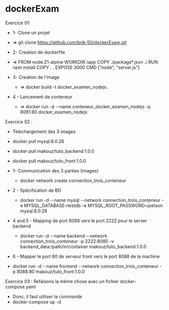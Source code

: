 # dockerExam
Exercice 01:
- 1- Clone un projet 
 - => git clone https://github.com/brik-50/dockerExam.git
- 2- Creation de dockerfile 
-   => 
FROM node:21-alpine
WORKDIR /app
COPY ./package*.json ./
RUN npm install
COPY . .
EXPOSE 3000
CMD ["node", "server.js"]

- 3- Creation de l'image
  - => docker build -t docker_examen_nodejs .
- 4 - Lancement de conteneur
  - => docker run -d --name conteneur_docker_examen_nodejs -p 8081:80 docker_examen_nodejs

Exercice 02 :
- Telechargement des 3 images 
 - docker pull mysql:8.0.28
 - docker pull makouz/tuto_backend:1.0.0
 - docker pull makouz/tuto_front:1.0.0

- 1- Communication des 3 parties (images)
  - docker network create connection_trois_conteneur
- 2 - Spécification de BD
  - docker run -d --name mysql --network connection_trois_conteneur -e MYSQL_DATABASE=testdb -e MYSQL_ROOT_PASSWORD=joelson mysql:8.0.28

- 4 and 5 - Mapping de port 8088 vers le port 2222 pour le server backend 
    - docker run -d --name backend --network connection_trois_conteneur -p 2222:8080 -v backend_data:/path/in/container makouz/tuto_backend:1.0.0
- 6 - Mapper le port 80 de serveur front vers le port 8088 de la machine
 - docker run -d --name frontend --network connection_trois_conteneur -p 8088:80 makouz/tuto_front:1.0.0

Exercice 03 :
Refaisons la même chose avec un fichier docker-compose.yaml
- Donc, il faut utiliser la commande 
 - docker-compose up -d
